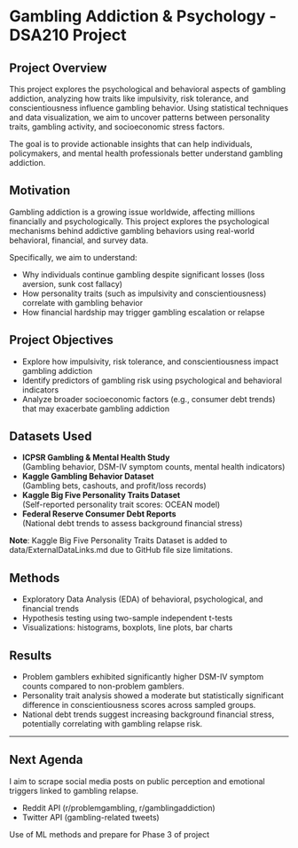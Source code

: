 # Gambling Addiction & Psychology - DSA210 Project

## Project Overview

This project explores the psychological and behavioral aspects of gambling addiction, analyzing how traits like impulsivity, risk tolerance, and conscientiousness influence gambling behavior. Using statistical techniques and data visualization, we aim to uncover patterns between personality traits, gambling activity, and socioeconomic stress factors.

The goal is to provide actionable insights that can help individuals, policymakers, and mental health professionals better understand gambling addiction.

## Motivation

Gambling addiction is a growing issue worldwide, affecting millions financially and psychologically. This project explores the psychological mechanisms behind addictive gambling behaviors using real-world behavioral, financial, and survey data.

Specifically, we aim to understand:
- Why individuals continue gambling despite significant losses (loss aversion, sunk cost fallacy)
- How personality traits (such as impulsivity and conscientiousness) correlate with gambling behavior
- How financial hardship may trigger gambling escalation or relapse

## Project Objectives

- Explore how impulsivity, risk tolerance, and conscientiousness impact gambling addiction
- Identify predictors of gambling risk using psychological and behavioral indicators
- Analyze broader socioeconomic factors (e.g., consumer debt trends) that may exacerbate gambling addiction

## Datasets Used

- **ICPSR Gambling & Mental Health Study**  
  (Gambling behavior, DSM-IV symptom counts, mental health indicators)
- **Kaggle Gambling Behavior Dataset**  
  (Gambling bets, cashouts, and profit/loss records)
- **Kaggle Big Five Personality Traits Dataset**  
  (Self-reported personality trait scores: OCEAN model)
- **Federal Reserve Consumer Debt Reports**  
  (National debt trends to assess background financial stress)

**Note**: Kaggle Big Five Personality Traits Dataset is added to data/ExternalDataLinks.md due to GitHub file size limitations.

## Methods

- Exploratory Data Analysis (EDA) of behavioral, psychological, and financial trends
- Hypothesis testing using two-sample independent t-tests
- Visualizations: histograms, boxplots, line plots, bar charts

## Results

- Problem gamblers exhibited significantly higher DSM-IV symptom counts compared to non-problem gamblers.
- Personality trait analysis showed a moderate but statistically significant difference in conscientiousness scores across sampled groups.
- National debt trends suggest increasing background financial stress, potentially correlating with gambling relapse risk.

---

## Next Agenda

I aim to scrape social media posts on public perception and emotional triggers linked to gambling relapse.

- Reddit API (r/problemgambling, r/gamblingaddiction)
- Twitter API (gambling-related tweets)

Use of ML methods and prepare for Phase 3 of project
